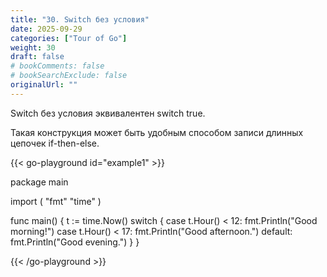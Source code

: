 ```yaml
---
title: "30. Switch без условия"
date: 2025-09-29
categories: ["Tour of Go"]
weight: 30
draft: false
# bookComments: false
# bookSearchExclude: false
originalUrl: ""
---
```


Switch без условия эквивалентен switch true.

Такая конструкция может быть удобным способом записи длинных цепочек if-then-else.

{{< go-playground id="example1" >}}

package main

import (
    "fmt"
    "time"
)

func main() {
    t := time.Now()
    switch {
    case t.Hour() < 12:
        fmt.Println("Good morning!")
    case t.Hour() < 17:
        fmt.Println("Good afternoon.")
    default:
        fmt.Println("Good evening.")
    }
}


{{< /go-playground >}} 